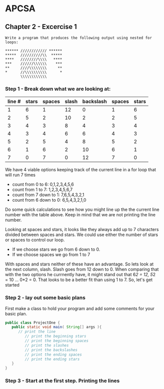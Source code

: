 # APCSA

## Chapter 2 - Excercise 1

```
Write a program that produces the following output using nested for loops:

****** //////////// ******
*****  //////////\\  *****
****   ////////\\\\   ****
***    //////\\\\\\    ***
**     ////\\\\\\\\     **
*      //\\\\\\\\\\      *
       \\\\\\\\\\\\
```

### Step 1 - Break down what we are looking at:

| line # | stars | spaces | slash | backslash | spaces | stars |
|--------|-------|--------|-------|-----------|--------|-------|
| 1      | 6     | 1      |  12   | 0         | 1      | 6     |
| 2      | 5     | 2      |  10   | 2         | 2      | 5     |
| 3      | 4     | 3      |  8    | 4         | 3      | 4     |
| 4      | 3     | 4      |  6    | 6         | 4      | 3     |
| 5      | 2     | 5      |  4    | 8         | 5      | 2     |
| 6      | 1     | 6      |  2    | 10        | 6      | 1     |
| 7      | 0     | 7      |  0    | 12        | 7      | 0     |

We have 4 viable options keeping track of the current line in a for loop that will run 7 times
* count from 0 to 6: 0,1,2,3,4,5,6
* count from 1 to 7: 1,2,3,4,5,6,7
* count from 7 down to 1: 7,6,5,4,3,2,1
* count from 6 down to 0: 6,5,4,3,2,1,0

Do some quick calculations to see how you might line up the the current line number with the table above. Keep in mind that we are not printing the line number.

Looking at spaces and stars, it looks like they always add up to 7 characters divided between spaces and stars. We could use either the number of stars or spaces to control our loop. 

* If we choose stars we go from 6 down to 0.
* If we choose spaces we go from 1 to 7 

With spaces and stars neither of these have an advantage. So lets look at the next column, slash. Slash goes from 12 down to 0. When comparing that with the two options he currnently have, it might stand out that 6*2 = 12, 5*2 = 10 ... 0*2 = 0. That looks to be a better fit than using 1 to 7. So, let's get started

### Step 2 - lay out some basic plans

First make a class to hold your program and add some comments for your basic plan.

```java
public class ProjectOne {
   public static void main( String[] args ){
      // print the line
         // print the beginning stars
         // print the beginning spaces
         // print the slashes
         // print the backslashes
         // print the ending spaces
         // print the ending stars
   }
}
```

### Step 3 - Start at the first step. Printing the lines




